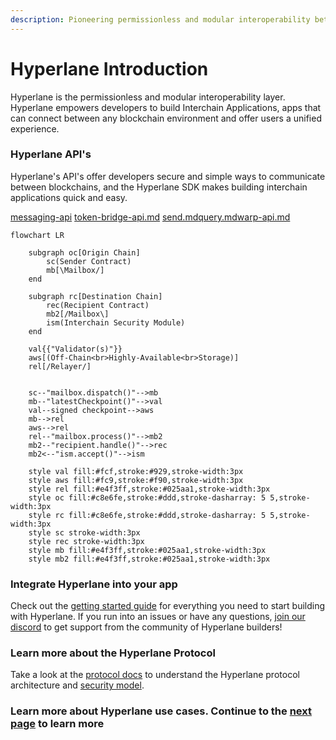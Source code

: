 ```yaml
---
description: Pioneering permissionless and modular interoperability between blockchains
---
```


# Hyperlane Introduction

Hyperlane is the permissionless and modular interoperability layer. Hyperlane empowers developers to build Interchain Applications, apps that can connect between any blockchain environment and offer users a unified experience.&#x20;

### **Hyperlane API's**

Hyperlane's API's offer developers secure and simple ways to communicate between blockchains, and the Hyperlane SDK makes building interchain applications quick and easy.&#x20;

[messaging-api](api-reference/messaging-api/ "mention") [token-bridge-api.md](api-reference/token-bridge-api.md "mention") [send.md](api-reference/send.md "mention")[query.md](api-reference/query.md "mention")[warp-api.md](api-reference/warp-api.md "mention")



```mermaid
flowchart LR
    
    subgraph oc[Origin Chain]
        sc(Sender Contract) 
        mb[\Mailbox/]
    end
    
    subgraph rc[Destination Chain]
        rec(Recipient Contract)
        mb2[/Mailbox\]
        ism(Interchain Security Module)
    end

    val{{"Validator(s)"}}
    aws[(Off-Chain<br>Highly-Available<br>Storage)]
    rel[/Relayer/]

    
    sc--"mailbox.dispatch()"-->mb
    mb--"latestCheckpoint()"-->val
    val--signed checkpoint-->aws
    mb-->rel
    aws-->rel
    rel--"mailbox.process()"-->mb2
    mb2--"recipient.handle()"-->rec
    mb2<--"ism.accept()"-->ism
    
    style val fill:#fcf,stroke:#929,stroke-width:3px
    style aws fill:#fc9,stroke:#f90,stroke-width:3px
    style rel fill:#e4f3ff,stroke:#025aa1,stroke-width:3px 
    style oc fill:#c8e6fe,stroke:#ddd,stroke-dasharray: 5 5,stroke-width:3px
    style rc fill:#c8e6fe,stroke:#ddd,stroke-dasharray: 5 5,stroke-width:3px
    style sc stroke-width:3px
    style rec stroke-width:3px
    style mb fill:#e4f3ff,stroke:#025aa1,stroke-width:3px
    style mb2 fill:#e4f3ff,stroke:#025aa1,stroke-width:3px
```

### Integrate Hyperlane into your app

Check out the [getting started guide](introduction/getting-started.md) for everything you need to start building with Hyperlane. If you run into an issues or have any questions, [join our discord](https://discord.gg/hyperlane) to get support from the community of Hyperlane builders!

### Learn more about the Hyperlane Protocol

Take a look at the [protocol docs](protocol-reference/overview.md) to understand the Hyperlane protocol architecture and [security model](protocol-reference/sovereign-consensus.md).

### Learn more about Hyperlane use cases. Continue to the [next page](introduction/why-hyperlane/) to learn more&#x20;
